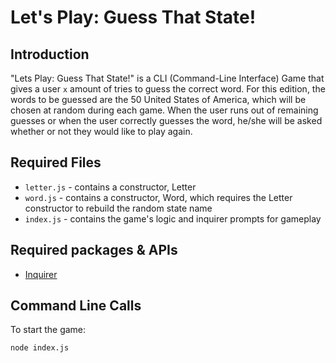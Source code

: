 # Let's Play: Guess That State!

## Introduction
"Lets Play: Guess That State!" is a CLI (Command-Line Interface) Game that gives a user `x` amount of tries to guess the correct word. 
For this edition, the words to be guessed are the 50 United States of America, which will be chosen at random during each game. When the user runs out of remaining guesses or when the user correctly guesses the word, he/she will be asked whether or not they would like to play again.

## Required Files
* `letter.js` - contains a constructor, Letter
* `word.js` - contains a constructor, Word, which requires the Letter constructor to rebuild the random state name
* `index.js` - contains the game's logic and inquirer prompts for gameplay

## Required packages & APIs
* [Inquirer](https://www.npmjs.com/package/inquirer)

## Command Line Calls

To start the game:
```
node index.js 
```

